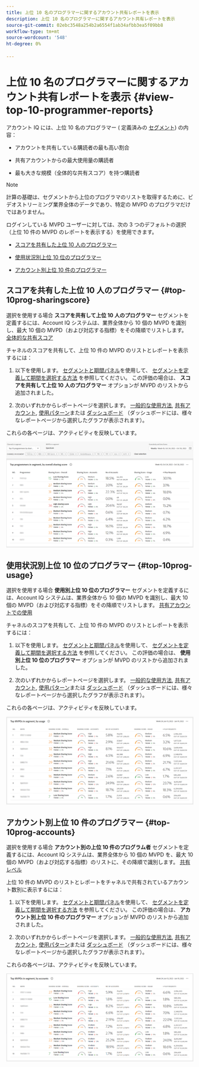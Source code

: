 ```yaml
---
title: 上位 10 名のプログラマーに関するアカウント共有レポートを表示
description: 上位 10 名のプログラマーに関するアカウント共有レポートを表示
source-git-commit: 02ebc3548a254b2a6554f1ab34afbb3ea5f09bb8
workflow-type: tm+mt
source-wordcount: '548'
ht-degree: 0%

---
```


# 上位 10 名のプログラマーに関するアカウント共有レポートを表示 {#view-top-10-programmer-reports}

アカウント IQ には、上位 10 名のプログラマー ( 定義済みの [セグメント](/help/AccountIQ/product-concepts.md#segmet-def)) の内容：

* アカウントを共有している購読者の最も高い割合

* 共有アカウントからの最大使用量の購読者

* 最も大きな規模（全体的な共有スコア）を持つ購読者

>[!NOTE]
>
>計算の基礎は、セグメントから上位のプログラマのリストを取得するために、ビデオストリーミング業界全体のデータであり、特定の MVPD のプログラマだけではありません。

<!--
>[!NOTE]
>
>Only the MVPDs that have a minimum of 50,000 active subscriber accounts are considered to obtain these reports.
-->

ログインしている MVPD ユーザーに対しては、次の 3 つのデフォルトの選択（上位 10 件の MVPD のレポートを表示する）を使用できます。

* [スコアを共有した上位 10 人のプログラマー](#top-10prog-sharingscore)

* [使用状況別上位 10 位のプログラマー](#top-10prog-usage)

* [アカウント別上位 10 件のプログラマー](#top-10prog-accounts)

## スコアを共有した上位 10 人のプログラマー {#top-10prog-sharingscore}

選択を使用する場合 **スコアを共有して上位 10 人のプログラマー** セグメントを定義するには、Account IQ システムは、業界全体から 10 個の MVPD を識別し、最大 10 個の MVPD（および対応する指標）をその降順でリストします。 [全体的な共有スコア](/help/AccountIQ/product-concepts.md#overall-sharing-score)

チャネルのスコアを共有して、上位 10 件の MVPD のリストとレポートを表示するには：

1. 以下を使用します。 [セグメントと期間パネル](/help/AccountIQ/segments-timeframe.md)を使用して、 [セグメントを定義して期間を選択する方法](/help/AccountIQ/howto-select-segment-timeframe.md) を参照してください。 この評価の場合は、 **スコアを共有して上位 10 人のプログラマー** オプションが MVPD のリストから追加されました。

1. 次のいずれかからレポートページを選択します。 [一般的な使用方法](/help/AccountIQ/general-usage-reports.md), [共有アカウント](/help/AccountIQ/shared-acc-reports.md), [使用パターン](/help/AccountIQ/usage-patterns.md)または [ダッシュボード](/help/AccountIQ/dashboard.md) （ダッシュボードには、様々なレポートページから選択したグラフが表示されます）。

これらの各ページは、アクティビティを反映しています。

![](assets/top-ten-prog-overallscore.png)

## 使用状況別上位 10 位のプログラマー {#top-10prog-usage}

選択を使用する場合 **使用別上位 10 位のプログラマー** セグメントを定義するには、Account IQ システムは、業界全体から 10 個の MVPD を識別し、最大 10 個の MVPD（および対応する指標）をその降順でリストします。 [共有アカウントでの使用](/help/AccountIQ/product-concepts.md)

チャネルのスコアを共有して、上位 10 件の MVPD のリストとレポートを表示するには：

1. 以下を使用します。 [セグメントと期間パネル](/help/AccountIQ/segments-timeframe.md)を使用して、 [セグメントを定義して期間を選択する方法](/help/AccountIQ/howto-select-segment-timeframe.md) を参照してください。 この評価の場合は、 **使用別上位 10 位のプログラマー** オプションが MVPD のリストから追加されました。

1. 次のいずれかからレポートページを選択します。 [一般的な使用方法](/help/AccountIQ/general-usage-reports.md), [共有アカウント](/help/AccountIQ/shared-acc-reports.md), [使用パターン](/help/AccountIQ/usage-patterns.md)または [ダッシュボード](/help/AccountIQ/dashboard.md) （ダッシュボードには、様々なレポートページから選択したグラフが表示されます）。

これらの各ページは、アクティビティを反映しています。

![](assets/top-ten-mvpds-usage.png)

## アカウント別上位 10 件のプログラマー {#top-10prog-accounts}

選択を使用する場合 **アカウント別の上位 10 件のプログラム者** セグメントを定義するには、Account IQ システムは、業界全体から 10 個の MVPD を、最大 10 個の MVPD（および対応する指標）のリストに、その降順で識別します。 [共有レベル](/help/AccountIQ/product-concepts.md)

上位 10 件の MVPD のリストとレポートをチャネルで共有されているアカウント数別に表示するには：

1. 以下を使用します。 [セグメントと期間パネル](/help/AccountIQ/segments-timeframe.md)を使用して、 [セグメントを定義して期間を選択する方法](/help/AccountIQ/howto-select-segment-timeframe.md) を参照してください。 この評価の場合は、 **アカウント別上位 10 件のプログラマー** オプションが MVPD のリストから追加されました。

1. 次のいずれかからレポートページを選択します。 [一般的な使用方法](/help/AccountIQ/general-usage-reports.md), [共有アカウント](/help/AccountIQ/shared-acc-reports.md), [使用パターン](/help/AccountIQ/usage-patterns.md)または [ダッシュボード](/help/AccountIQ/dashboard.md) （ダッシュボードには、様々なレポートページから選択したグラフが表示されます）。

これらの各ページは、アクティビティを反映しています。

![](assets/top-ten-mvpds-accounts.png)

